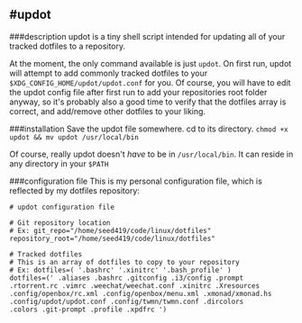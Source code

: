 #updot
--------------

###description
updot is a tiny shell script intended for updating all of your tracked dotfiles to a repository.

At the moment, the only command available is just ``updot``.  On first run, updot will attempt to add commonly tracked dotfiles
to your ``$XDG_CONFIG_HOME/updot/updot.conf`` for you.  Of course, you will have to edit the updot config file after first run to 
add your repositories root folder anyway, so it's probably also a good time to verify that the dotfiles array is correct, and add/remove 
other dotfiles to your liking.

###installation
Save the updot file somewhere.  cd to its directory.  ``chmod +x updot && mv updot /usr/local/bin``

Of course, really updot doesn't *have* to be in ``/usr/local/bin``.  It can reside in any directory in your ``$PATH``

###configuration file
This is my personal configuration file, which is reflected by my dotfiles repository:

    # updot configuration file
    
    # Git repository location
    # Ex: git_repo="/home/seed419/code/linux/dotfiles"
    repository_root="/home/seed419/code/linux/dotfiles"
    
    # Tracked dotfiles
    # This is an array of dotfiles to copy to your repository
    # Ex: dotfiles=( '.bashrc' '.xinitrc' '.bash_profile' )
    dotfiles=(' .aliases .bashrc .gitconfig .i3/config .prompt .rtorrent.rc .vimrc .weechat/weechat.conf .xinitrc .Xresources 
    .config/openbox/rc.xml .config/openbox/menu.xml .xmonad/xmonad.hs .config/updot/updot.conf .config/twmn/twmn.conf .dircolors 
    .colors .git-prompt .profile .xpdfrc ')
